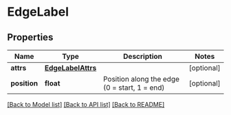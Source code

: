 # EdgeLabel

## Properties
Name | Type | Description | Notes
------------ | ------------- | ------------- | -------------
**attrs** | [**EdgeLabelAttrs**](EdgeLabelAttrs.md) |  | [optional] 
**position** | **float** | Position along the edge (0 &#x3D; start, 1 &#x3D; end) | [optional] 

[[Back to Model list]](../README.md#documentation-for-models) [[Back to API list]](../README.md#documentation-for-api-endpoints) [[Back to README]](../README.md)

